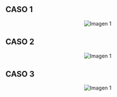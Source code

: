 ## CASO 1
<p align="center">
  <img src="https://github.com/aquinoestoyxd/FD-Grupo2/blob/main/Im%C3%A1genes/TE_P1_1.jpeg" alt="Imagen 1"
</p>

## CASO 2
<p align="center">
  <img src="https://github.com/aquinoestoyxd/FD-Grupo2/blob/main/Im%C3%A1genes/TE_P1_2.jpeg" alt="Imagen 1"
</p>

## CASO 3
<p align="center">
  <img src="https://github.com/aquinoestoyxd/FD-Grupo2/blob/main/Im%C3%A1genes/TE_P1_3.jpeg" alt="Imagen 1"
</p>

